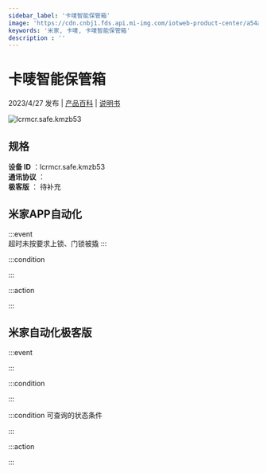 ```yaml
---
sidebar_label: '卡唛智能保管箱'
image: 'https://cdn.cnbj1.fds.api.mi-img.com/iotweb-product-center/a54aaaf3e0324d2ac0277874bed9d2fd_1677642212332.png?GalaxyAccessKeyId=AKVGLQWBOVIRQ3XLEW&Expires=9223372036854775807&Signature=yK0Mnng1Oec2HKF0TC2I/lpTjeg='
keywords: '米家, 卡唛, 卡唛智能保管箱'
description : ''
---
```

# 卡唛智能保管箱

2023/4/27 发布 | [产品百科](https://home.mi.com/webapp/content/baike/product/index.html?model=lcrmcr.safe.kmzb53/) | [说明书](https://home.mi.com/views/introduction.html?model=lcrmcr.safe.kmzb53&region=cn)

![lcrmcr.safe.kmzb53](https://cdn.cnbj1.fds.api.mi-img.com/iotweb-product-center/a54aaaf3e0324d2ac0277874bed9d2fd_1677642212332.png?GalaxyAccessKeyId=AKVGLQWBOVIRQ3XLEW&Expires=9223372036854775807&Signature=yK0Mnng1Oec2HKF0TC2I/lpTjeg=)

## 规格  
> 
**设备 ID** ：lcrmcr.safe.kmzb53  
**通讯协议** ：  
**极客版**  ： 待补充 


## 米家APP自动化  

:::event  
超时未按要求上锁、门锁被撬
:::

:::condition  

:::

:::action   

:::

## 米家自动化极客版  

:::event  

:::

:::condition  

:::

:::condition 可查询的状态条件  

:::

:::action  

:::

        
